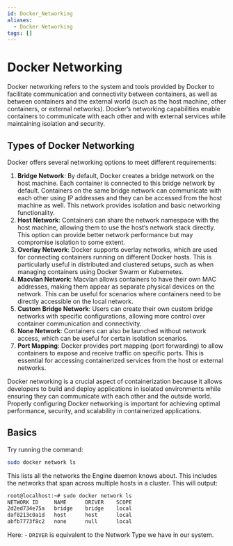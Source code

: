 ```yaml
---
id: Docker_Networking
aliases:
  - Docker Networking
tags: []
---
```


# Docker Networking

Docker networking refers to the system and tools provided by Docker to facilitate communication and connectivity between containers, as well as between containers and the external world (such as the host machine, other containers, or external networks). Docker’s networking capabilities enable containers to communicate with each other and with external services while maintaining isolation and security.

## Types of Docker Networking

Docker offers several networking options to meet different requirements:

1. **Bridge Network**: By default, Docker creates a bridge network on the host machine. Each container is connected to this bridge network by default. Containers on the same bridge network can communicate with each other using IP addresses and they can be accessed from the host machine as well. This network provides isolation and basic networking functionality.
2. **Host Network**: Containers can share the network namespace with the host machine, allowing them to use the host’s network stack directly. This option can provide better network performance but may compromise isolation to some extent.
3. **Overlay Network**: Docker supports overlay networks, which are used for connecting containers running on different Docker hosts. This is particularly useful in distributed and clustered setups, such as when managing containers using Docker Swarm or Kubernetes.
4. **Macvlan Network**: Macvlan allows containers to have their own MAC addresses, making them appear as separate physical devices on the network. This can be useful for scenarios where containers need to be directly accessible on the local network.
5. **Custom Bridge Network**: Users can create their own custom bridge networks with specific configurations, allowing more control over container communication and connectivity.
6. **None Network**: Containers can also be launched without network access, which can be useful for certain isolation scenarios.
7. **Port Mapping**: Docker provides port mapping (port forwarding) to allow containers to expose and receive traffic on specific ports. This is essential for accessing containerized services from the host or external networks.

Docker networking is a crucial aspect of containerization because it allows developers to build and deploy applications in isolated environments while ensuring they can communicate with each other and the outside world. Properly configuring Docker networking is important for achieving optimal performance, security, and scalability in containerized applications.

## Basics

Try running the command:

```bash
sudo docker network ls
```

This lists all the networks the Engine daemon knows about. This includes the networks that span across multiple hosts in a cluster. This will output:

```bash
root@localhost:~# sudo docker network ls
NETWORK ID     NAME      DRIVER    SCOPE
2d2ed734e75a   bridge    bridge    local
daf8213c0a1d   host      host      local
abfb7773f8c2   none      null      local
```

Here: - `DRIVER` is equivalent to the Network Type we have in our system.
